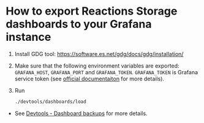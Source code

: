 # How to export Reactions Storage dashboards to your Grafana instance

1. Install GDG tool: https://software.es.net/gdg/docs/gdg/installation/
2. Make sure that the following environment variables are exported: `GRAFANA_HOST`, `GRAFANA_PORT` and `GRAFANA_TOKEN`. `GRAFANA_TOKEN` is Grafana service token (see [official documentaiton](https://grafana.com/docs/grafana/latest/administration/service-accounts/) for more details).
3. Run

   ```bash
   ./devtools/dashboards/load
   ```
* See [Devtools - Dashboard backups](../sections/devtools.md#dashboard-backups) for more details.
